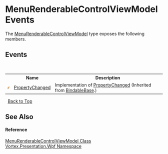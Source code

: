 # MenuRenderableControlViewModel Events
 

The <a href="T_Vortex_Presentation_Wpf_MenuRenderableControlViewModel.md">MenuRenderableControlViewModel</a> type exposes the following members.


## Events
&nbsp;<table><tr><th></th><th>Name</th><th>Description</th></tr><tr><td>![Public event](media/pubevent.gif "Public event")</td><td><a href="E_Vortex_Presentation_Wpf_BindableBase_PropertyChanged.md">PropertyChanged</a></td><td>
Implementation of <a href="https://docs.microsoft.com/dotnet/api/system.componentmodel.inotifypropertychanged.propertychanged" target="_blank">PropertyChanged</a>
 (Inherited from <a href="T_Vortex_Presentation_Wpf_BindableBase.md">BindableBase</a>.)</td></tr></table>&nbsp;
<a href="#menurenderablecontrolviewmodel-events">Back to Top</a>

## See Also


#### Reference
<a href="T_Vortex_Presentation_Wpf_MenuRenderableControlViewModel.md">MenuRenderableControlViewModel Class</a><br /><a href="N_Vortex_Presentation_Wpf.md">Vortex.Presentation.Wpf Namespace</a><br />